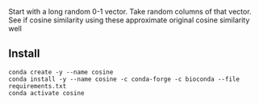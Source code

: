 Start with a long random 0-1 vector. Take random columns of that vector. See if cosine similarity using these approximate original cosine similarity well

## Install

```
conda create -y --name cosine
conda install -y --name cosine -c conda-forge -c bioconda --file requirements.txt
conda activate cosine
```
